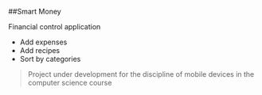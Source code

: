 ##Smart Money

Financial control application

* Add expenses
* Add recipes
* Sort by categories


> Project under development for the discipline of mobile devices in the computer science course
